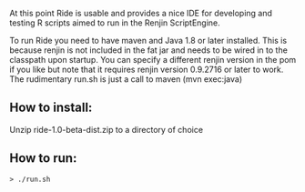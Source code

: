 At this point Ride is usable and provides a nice IDE for developing and testing R scripts aimed to run in the Renjin ScriptEngine.

To run Ride you need to have maven and Java 1.8 or later installed. 
This is because renjin is not included in the fat jar and needs to be wired in to the classpath upon startup. 
You can specify a different renjin version in the pom if you like but note that it requires renjin version 0.9.2716 or later to work. 
The rudimentary run.sh is just a call to maven (mvn exec:java)

## How to install:
Unzip ride-1.0-beta-dist.zip to a directory of choice

## How to run:

`> ./run.sh`